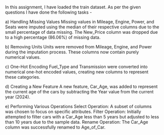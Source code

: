 In this assignment, I have loaded the train dataset.
As per the given questions I have done the following tasks -

a) Handling Missing Values
Missing values in Mileage, Engine, Power, and Seats were imputed using the median of their respective columns due to the small percentage of data missing.
The New_Price column was dropped due to a high percentage (86.06%) of missing data.

b) Removing Units
Units were removed from Mileage, Engine, and Power during the imputation process. These columns now contain purely numerical values.

c) One-Hot Encoding
Fuel_Type and Transmission were converted into numerical one-hot encoded values, creating new columns to represent these categories.

d) Creating a New Feature
A new feature, Car_Age, was added to represent the current age of the cars by subtracting the Year value from the current year (2024).

e) Performing Various Operations
Select Operation: A subset of columns was chosen to focus on specific attributes.
Filter Operation: Initially attempted to filter cars with a Car_Age less than 5 years but adjusted to less than 10 years due to the sample data.
Rename Operation: The Car_Age column was successfully renamed to Age_of_Car.
